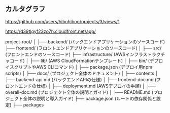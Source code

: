 ## カルタグラフ

https://github.com/users/hibohiboo/projects/3/views/1

 https://d39tlgyf23zo7h.cloudfront.net/app/

project-root/
│
├── backend/              (バックエンドアプリケーションのソースコード)
├── frontend/             (フロントエンドアプリケーションのソースコード)
│   ├── src/              (フロントエンドのソースコード)
├── infrastructure/       (AWSインフラストラクチャコード)
│   ├── lib/    (AWS CloudFormationテンプレート)
│   ├── bin/           (デプロイスクリプトやAWS CLIコマンド)
│   ├── package.json   (デプロイ用npm scripts)
│
├── docs/                  (プロジェクト全体のドキュメント)
│     ├── contents 
│       ├── backend-api.md    (バックエンドAPIの仕様)
│       ├── frontend-doc.md   (フロントエンドの仕様)
│       ├── deployment.md     (AWSデプロイの手順)
│       ├── overall-doc.md    (プロジェクト全体の説明とガイド)
│
├── README.md             (プロジェクト全体の説明と導入ガイド)
├── package.json          (ルートの依存関係と設定)
├── packages
